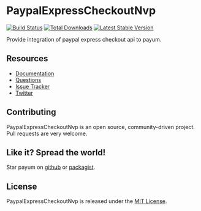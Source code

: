 # PaypalExpressCheckoutNvp 
[![Build Status](https://travis-ci.org/Payum/PaypalExpressCheckoutNvp.png?branch=master)](https://travis-ci.org/Payum/PaypalExpressCheckoutNvp) [![Total Downloads](https://poser.pugx.org/payum/paypal-express-checkout-nvp/d/total.png)](https://packagist.org/packages/payum/paypal-express-checkout-nvp) [![Latest Stable Version](https://poser.pugx.org/payum/paypal-express-checkout-nvp/version.png)](https://packagist.org/packages/payum/paypal-express-checkout-nvp)

Provide integration of paypal express checkout api to payum.

## Resources

* [Documentation](http://payum.forma-dev.com/documentation#PaypalExpressCheckoutNvp)
* [Questions](http://stackoverflow.com/questions/tagged/payum)
* [Issue Tracker](https://github.com/Payum/PaypalExpressCheckoutNvp/issues)
* [Twitter](https://twitter.com/payumphp)

## Contributing

PaypalExpressCheckoutNvp is an open source, community-driven project. Pull requests are very welcome.

## Like it? Spread the world!

Star payum on [github](https://github.com/Payum/PaypalExpressCheckoutNvp) or [packagist](https://packagist.org/packages/payum/paypal-express-checkout-nvp).

## License

PaypalExpressCheckoutNvp is released under the [MIT License](LICENSE).
